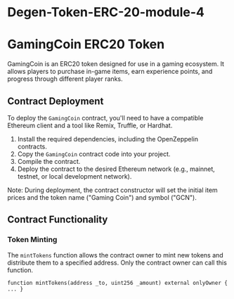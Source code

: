 # Degen-Token-ERC-20-module-4
# GamingCoin ERC20 Token

GamingCoin is an ERC20 token designed for use in a gaming ecosystem. It allows players to purchase in-game items, earn experience points, and progress through different player ranks.

## Contract Deployment

To deploy the `GamingCoin` contract, you'll need to have a compatible Ethereum client and a tool like Remix, Truffle, or Hardhat.

1. Install the required dependencies, including the OpenZeppelin contracts.
2. Copy the `GamingCoin` contract code into your project.
3. Compile the contract.
4. Deploy the contract to the desired Ethereum network (e.g., mainnet, testnet, or local development network).

Note: During deployment, the contract constructor will set the initial item prices and the token name ("Gaming Coin") and symbol ("GCN").

## Contract Functionality

### Token Minting

The `mintTokens` function allows the contract owner to mint new tokens and distribute them to a specified address. Only the contract owner can call this function.

```solidity
function mintTokens(address _to, uint256 _amount) external onlyOwner { ... }
